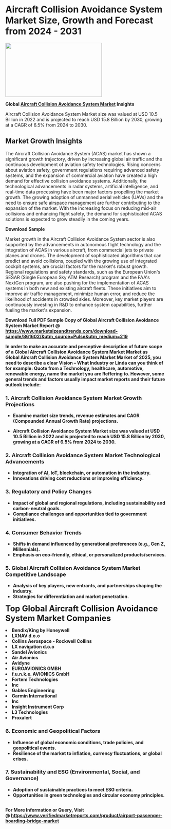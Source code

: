<H1>Aircraft Collision Avoidance System Market Size, Growth and Forecast from 2024 - 2031</H1><img class="aligncenter size-medium wp-image-584254" src="https://thirdeyenews.in/wp-content/uploads/2024/09/Global-Market-Research-300x168.jpeg" alt="" width="300" height="168" /><p><strong>Global&nbsp;<a href="https://www.marketsizeandtrends.com/download-sample/861602/&amp;utm_source=Pulse&amp;utm_medium=219">Aircraft Collision Avoidance System Market</a> Insights</strong></p><p>Aircraft Collision Avoidance System Market size was valued at USD 10.5 Billion in 2022 and is projected to reach USD 15.8 Billion by 2030, growing at a CAGR of 6.5% from 2024 to 2030.</p><p><h2>Market Growth Insights</h2> <p>The Aircraft Collision Avoidance System (ACAS) market has shown a significant growth trajectory, driven by increasing global air traffic and the continuous development of aviation safety technologies. Rising concerns about aviation safety, government regulations requiring advanced safety systems, and the expansion of commercial aviation have created a high demand for effective collision avoidance systems. Additionally, the technological advancements in radar systems, artificial intelligence, and real-time data processing have been major factors propelling the market growth. The growing adoption of unmanned aerial vehicles (UAVs) and the need to ensure safe airspace management are further contributing to the expansion of the market. With the increasing focus on reducing mid-air collisions and enhancing flight safety, the demand for sophisticated ACAS solutions is expected to grow steadily in the coming years.</p> <p><strong>Download Sample</strong></p> <p>Market growth in the Aircraft Collision Avoidance System sector is also supported by the advancements in autonomous flight technology and the integration of ACAS in various aircraft, from commercial jets to private planes and drones. The development of sophisticated algorithms that can predict and avoid collisions, coupled with the growing use of integrated cockpit systems, are crucial factors for the market's robust growth. Regional regulations and safety standards, such as the European Union's SESAR (Single European Sky ATM Research) program and the FAA's NextGen program, are also pushing for the implementation of ACAS systems in both new and existing aircraft fleets. These initiatives aim to improve air traffic management, minimize human error, and reduce the likelihood of accidents in crowded skies. Moreover, key market players are continuously investing in R&D to enhance system capabilities, further fueling the market's expansion. <p><strong></p><p><span class=""><strong>Download Full PDF Sample Copy of Global Aircraft Collision Avoidance System Market Report</strong> @ <a href="https://www.marketsizeandtrends.com/download-sample/861602/&amp;utm_source=Pulse&amp;utm_medium=219" target="_blank">https://www.marketsizeandtrends.com/download-sample/861602/&amp;utm_source=Pulse&amp;utm_medium=219</a></span></p><p>In order to make an accurate and perceptive description of future scope of a Global&nbsp;Aircraft Collision Avoidance System Market Market as Global&nbsp;Aircraft Collision Avoidance System Market Market of 2025, you need to describe a clear Vision &ndash; What Industry or Linda can you think of for example: Quote from a Technology, healthcare, automotive, renewable energy, name the market you are Reffering to. However, some general trends and factors usually impact market reports and their future outlook include:</p><h3>1.&nbsp;<strong>Aircraft Collision Avoidance System Market Growth Projections</strong></h3><ul><li>Examine market size trends, revenue estimates and CAGR (Compounded Annual Growth Rate) projections.</li><li><p>Aircraft Collision Avoidance System Market size was valued at USD 10.5 Billion in 2022 and is projected to reach USD 15.8 Billion by 2030, growing at a CAGR of 6.5% from 2024 to 2030.</p></li></ul><h3>2.&nbsp;<strong>Aircraft Collision Avoidance System Market Technological Advancements</strong></h3><ul><li>Integration of AI, IoT, blockchain, or automation in the industry.</li><li>Innovations driving cost reductions or improving efficiency.</li></ul><h3>3.&nbsp;<strong>Regulatory and Policy Changes</strong></h3><ul><li>Impact of global and regional regulations, including sustainability and carbon-neutral goals.</li><li>Compliance challenges and opportunities tied to government initiatives.</li></ul><h3>4.&nbsp;<strong>Consumer Behavior Trends</strong></h3><ul><li>Shifts in demand influenced by generational preferences (e.g., Gen Z, Millennials).</li><li>Emphasis on eco-friendly, ethical, or personalized products/services.</li></ul><h3>5.&nbsp;<strong>Global Aircraft Collision Avoidance System Market Competitive Landscape</strong></h3><ul><li>Analysis of key players, new entrants, and partnerships shaping the industry.</li><li>Strategies for differentiation and market penetration.</li></ul><p data-pm-slice="1 1 []"><span style="color: inherit; font-family: inherit; font-size: 25px;">Top Global Aircraft Collision Avoidance System Market Companies</span></p><div class="" data-test-id=""><p><li>Bendix/King by Honeywell</li><li> LXNAV d.o.o</li><li> Collins Aerospace - Rockwell Collins</li><li> LX navigation d.o.o</li><li> Sandel Avionics</li><li> Air Avionics</li><li> Avidyne</li><li> EUROAVIONICS GMBH</li><li> f.u.n.k.e. AVIONICS GmbH</li><li> Fortem Technologies</li><li> Inc</li><li> Gables Engineering</li><li> Garmin International</li><li> Inc</li><li> Insight Instrument Corp</li><li> L3 Technologies</li><li> Proxalert</li></p></div><h3>6.&nbsp;<strong>Economic and Geopolitical Factors</strong></h3><ul><li>Influence of global economic conditions, trade policies, and geopolitical events.</li><li>Resilience of the market to inflation, currency fluctuations, or global crises.</li></ul><h3>7.&nbsp;<strong>Sustainability and ESG (Environmental, Social, and Governance)</strong></h3><ul><li>Adoption of sustainable practices to meet ESG criteria.</li><li>Opportunities in green technologies and circular economy principles.</li></ul><h2><strong style="font-size: 14px;">For More Information or Query, Visit @&nbsp;</strong><a style="background-color: #ffffff; font-size: 14px;" href="https://www.marketsizeandtrends.com/report/aircraft-collision-avoidance-system-market/" target="_blank">https://www.verifiedmarketreports.com/product/airport-passenger-boarding-bridge-market</a></h2>
